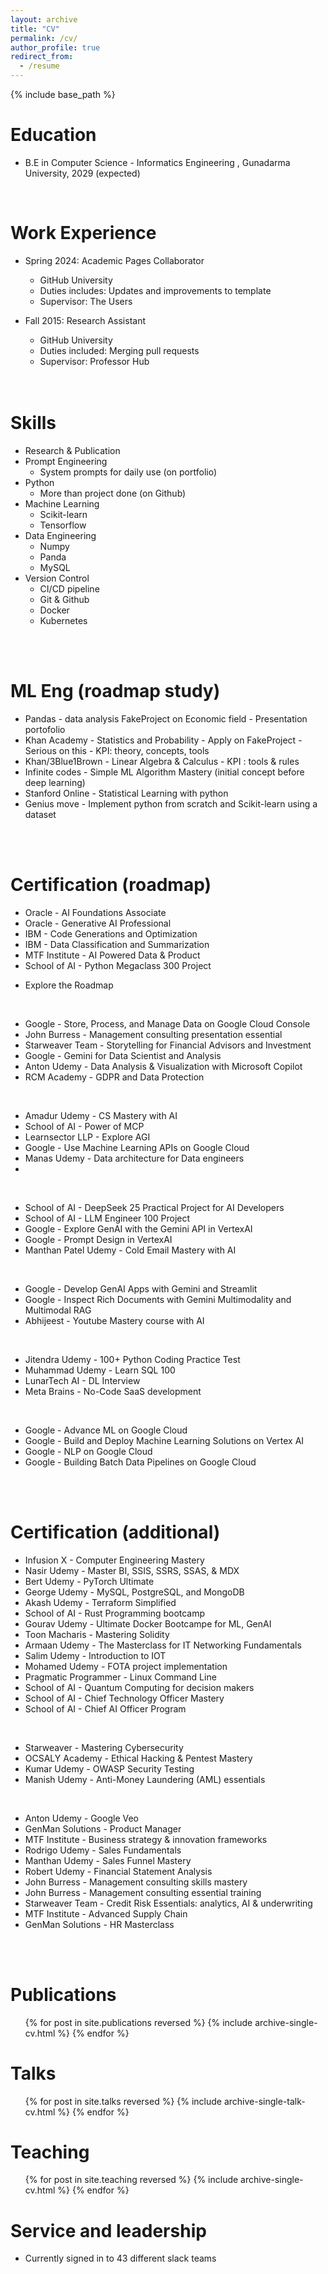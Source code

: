 ```yaml
---
layout: archive
title: "CV"
permalink: /cv/
author_profile: true
redirect_from:
  - /resume
---
```


{% include base_path %}

Education
======
* B.E in Computer Science - Informatics Engineering , Gunadarma University, 2029 (expected)
<br>

Work Experience
======
* Spring 2024: Academic Pages Collaborator
  * GitHub University
  * Duties includes: Updates and improvements to template
  * Supervisor: The Users

* Fall 2015: Research Assistant
  * GitHub University
  * Duties included: Merging pull requests
  * Supervisor: Professor Hub
  <br>
  <br>

Skills
======
* Research & Publication
* Prompt Engineering
  * System prompts for daily use (on portfolio)
* Python
  * More than  project done (on Github)
* Machine Learning
  * Scikit-learn
  * Tensorflow
* Data Engineering
  * Numpy
  * Panda
  * MySQL
* Version Control
  * CI/CD pipeline
  * Git & Github
  * Docker
  * Kubernetes
<br>
<br>

ML Eng (roadmap study)
======
+ Pandas - data analysis FakeProject on Economic field - Presentation portofolio
+ Khan Academy            - Statistics and Probability - Apply on FakeProject - Serious on this
                          - KPI: theory, concepts, tools
+ Khan/3Blue1Brown        - Linear Algebra & Calculus
                          - KPI : tools & rules
+ Infinite codes          - Simple ML Algorithm Mastery (initial concept before deep learning)
+ Stanford Online         - Statistical Learning with python
+ Genius move             - Implement python from scratch and Scikit-learn using a dataset
<br>
<br>

Certification (roadmap)
======
* Oracle                  - AI Foundations Associate
* Oracle                  - Generative AI Professional
* IBM                     - Code Generations and Optimization
* IBM                     - Data Classification and Summarization
* MTF Institute           - AI Powered Data & Product
* School of AI            - Python Megaclass 300 Project
+ Explore the Roadmap
<br>

* Google                  - Store, Process, and Manage Data on Google Cloud Console
* John Burress            - Management consulting presentation essential
* Starweaver Team         - Storytelling for Financial Advisors and Investment
* Google                  - Gemini for Data Scientist and Analysis
* Anton Udemy             - Data Analysis & Visualization with Microsoft Copilot
* RCM Academy             - GDPR and Data Protection
<br>

* Amadur Udemy            - CS Mastery with AI
* School of AI            - Power of MCP
* Learnsector LLP         - Explore AGI
* Google                  - Use Machine Learning APIs on Google Cloud
* Manas Udemy             - Data architecture for Data engineers
* 
<br>

* School of AI            - DeepSeek 25 Practical Project for AI Developers
* School of AI            - LLM Engineer 100 Project
* Google                  - Explore GenAI with the Gemini API in VertexAI
* Google                  - Prompt Design in VertexAI
* Manthan Patel Udemy     - Cold Email Mastery with AI
<br>

* Google                  - Develop GenAI Apps with Gemini and Streamlit
* Google                  - Inspect Rich Documents with Gemini Multimodality and Multimodal RAG
* Abhijeest               - Youtube Mastery course with AI
<br>

* Jitendra Udemy          - 100+ Python Coding Practice Test
* Muhammad Udemy          - Learn SQL 100
* LunarTech AI            - DL Interview
* Meta Brains             - No-Code SaaS development
<br>

* Google                  - Advance ML on Google Cloud
* Google                  - Build and Deploy Machine Learning Solutions on Vertex AI
* Google                  - NLP on Google Cloud
* Google                  - Building Batch Data Pipelines on Google Cloud
<br>
<br>

Certification (additional)
======
* Infusion X              - Computer Engineering Mastery
* Nasir Udemy             - Master BI, SSIS, SSRS, SSAS, & MDX
* Bert Udemy              - PyTorch Ultimate
* George Udemy            - MySQL, PostgreSQL, and MongoDB
* Akash Udemy             - Terraform Simplified
* School of AI            - Rust Programming bootcamp
* Gourav Udemy            - Ultimate Docker Bootcampe for ML, GenAI
* Toon Macharis           - Mastering Solidity
* Armaan Udemy            - The Masterclass for IT Networking Fundamentals
* Salim Udemy             - Introduction to IOT
* Mohamed Udemy           - FOTA project implementation
* Pragmatic Programmer    - Linux Command Line
* School of AI            - Quantum Computing for decision makers
* School of AI            - Chief Technology Officer Mastery
* School of AI            - Chief AI Officer Program
<br>

* Starweaver              - Mastering Cybersecurity
* OCSALY Academy          - Ethical Hacking & Pentest Mastery
* Kumar Udemy             - OWASP Security Testing
* Manish Udemy            - Anti-Money Laundering (AML) essentials
<br>

* Anton Udemy             - Google Veo
* GenMan Solutions        - Product Manager
* MTF Institute           - Business strategy & innovation frameworks
* Rodrigo Udemy           - Sales Fundamentals
* Manthan Udemy           - Sales Funnel Mastery
* Robert Udemy            - Financial Statement Analysis
* John Burress            - Management consulting skills mastery 
* John Burress            - Management consulting essential training
* Starweaver Team         - Credit Risk Essentials: analytics, AI & underwriting
* MTF Institute           - Advanced Supply Chain
* GenMan Solutions        - HR Masterclass
<br>
<br>


Publications
======
  <ul>{% for post in site.publications reversed %}
    {% include archive-single-cv.html %}
  {% endfor %}</ul>
  
Talks
======
  <ul>{% for post in site.talks reversed %}
    {% include archive-single-talk-cv.html  %}
  {% endfor %}</ul>
  
Teaching
======
  <ul>{% for post in site.teaching reversed %}
    {% include archive-single-cv.html %}
  {% endfor %}</ul>
  
Service and leadership
======
* Currently signed in to 43 different slack teams
